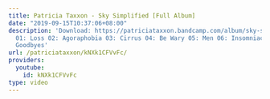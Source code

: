 ```yaml
---
title: Patricia Taxxon - Sky Simplified [Full Album]
date: "2019-09-15T10:37:06+08:00"
description: 'Download: https://patriciataxxon.bandcamp.com/album/sky-simplified TRACKLIST:
  01: Loss 02: Agoraphobia 03: Cirrus 04: Be Wary 05: Men 06: Insomniacs of 1985 07:
  Goodbyes'
url: /patriciataxxon/kNXk1CFVvFc/
providers:
  youtube:
    id: kNXk1CFVvFc
type: video
---
```

